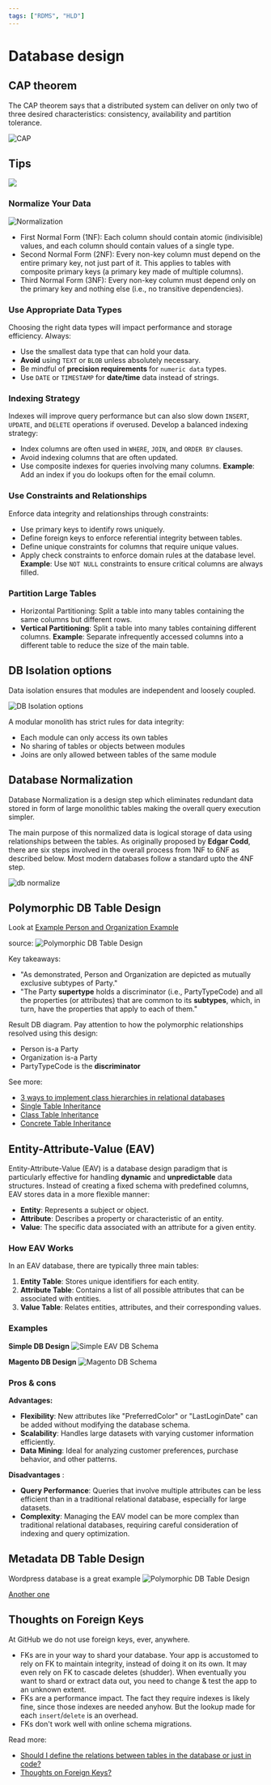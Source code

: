 ```yaml
---
tags: ["RDMS", "HLD"]
---
```


# Database design 

<TagLinks />

## CAP theorem

The CAP theorem says that a distributed system can deliver on only two of three desired characteristics: consistency, availability and partition tolerance.

![CAP](https://i.pinimg.com/originals/5d/45/a0/5d45a01c6048b0ec7c085f8191932212.jpg)

## Tips 

![](https://i.pinimg.com/originals/b8/0b/ed/b80bed198927552727cd7b82943185b9.jpg)

### Normalize Your Data

![Normalization](https://i.pinimg.com/736x/f9/54/e0/f954e03a9bd7c5879a607655cf5f9480.jpg)

- First Normal Form (1NF): Each column should contain atomic (indivisible) values, and each column should contain values of a single type.
- Second Normal Form (2NF): Every non-key column must depend on the entire primary key, not just part of it. This applies to tables with composite primary keys (a primary key made of multiple columns).
- Third Normal Form (3NF): Every non-key column must depend only on the primary key and nothing else (i.e., no transitive dependencies).


### Use Appropriate Data Types

Choosing the right data types will impact performance and storage efficiency. Always:

- Use the smallest data type that can hold your data.
- **Avoid** using `TEXT` or `BLOB` unless absolutely necessary.
- Be mindful of **precision requirements** for `numeric data` types.
- Use `DATE` or `TIMESTAMP` for **date/time** data instead of strings.

### Indexing Strategy

Indexes will improve query performance but can also slow down `INSERT`, `UPDATE`, and `DELETE` operations if overused. Develop a balanced indexing strategy:

- Index columns are often used in `WHERE`, `JOIN`, and `ORDER BY` clauses.
- Avoid indexing columns that are often updated.
- Use composite indexes for queries involving many columns.
**Example**: Add an index if you do lookups often for the email column.

### Use Constraints and Relationships

Enforce data integrity and relationships through constraints:

- Use primary keys to identify rows uniquely.
- Define foreign keys to enforce referential integrity between tables.
- Define unique constraints for columns that require unique values.
- Apply check constraints to enforce domain rules at the database level.
**Example**: Use `NOT NULL` constraints to ensure critical columns are always filled.

### Partition Large Tables
- Horizontal Partitioning: Split a table into many tables containing the same columns but different rows.
- **Vertical Partitioning**: Split a table into many tables containing different columns.
**Example**: Separate infrequently accessed columns into a different table to reduce the size of the main table.

## DB Isolation options

Data isolation ensures that modules are independent and loosely coupled. 

![DB Isolation options](https://i.pinimg.com/564x/76/1f/68/761f684da8d15a28ec2faad9a250e5c4.jpg)


A modular monolith has strict rules for data integrity: 
 
- Each module can only access its own tables 
- No sharing of tables or objects between modules 
- Joins are only allowed between tables of the same module 

## Database Normalization

Database Normalization is a design step which eliminates redundant data stored in form of large monolithic tables making the overall query execution simpler. 

The main purpose of this normalized data is logical storage of data using relationships between the tables. As originally proposed by **Edgar Codd**, there are six steps involved in the overall process from 1NF to 6NF as described below. Most modern databases follow a standard upto the 4NF step.

![db normalize](https://static.javatpoint.com/dbms/images/dbms-normalization.png)


##  Polymorphic DB Table Design

Look at [Example Person and Organization Example](https://dba.stackexchange.com/questions/179654/developing-a-database-for-a-funds-transfers-business-where-a-people-and-organi)

source: 
![Polymorphic DB Table Design](./img/Polymorphic-table.png)

Key takeaways:
- "As demonstrated, Person and Organization are depicted as mutually exclusive subtypes of Party."
- "The Party **supertype** holds a discriminator (i.e., PartyTypeCode) and all the properties (or attributes) that are common to its **subtypes**, which, in turn, have the properties that apply to each of them."

Result DB diagram. Pay attention to how the polymorphic relationships resolved using this design:
- Person is-a Party
- Organization is-a Party
- PartyTypeCode is the **discriminator**

See more: 
- [3 ways to implement class hierarchies in relational databases](https://stackoverflow.com/questions/9174200/how-to-create-multiple-one-to-ones/9178524#9178524)
- [Single Table Inheritance](https://www.martinfowler.com/eaaCatalog/singleTableInheritance.html)
- [Class Table Inheritance](https://www.martinfowler.com/eaaCatalog/classTableInheritance.html)
- [Concrete Table Inheritance](https://www.martinfowler.com/eaaCatalog/concreteTableInheritance.html)

## Entity-Attribute-Value (EAV) 

Entity-Attribute-Value (EAV) is a database design paradigm that is particularly effective for handling **dynamic** and **unpredictable** data structures. Instead of creating a fixed schema with predefined columns, EAV stores data in a more flexible manner:

- **Entity**: Represents a subject or object.
- **Attribute**: Describes a property or characteristic of an entity.
- **Value**: The specific data associated with an attribute for a given entity.

### How EAV Works
In an EAV database, there are typically three main tables:

1. **Entity Table**: Stores unique identifiers for each entity.
2. **Attribute Table**: Contains a list of all possible attributes that can be associated with entities.
3. **Value Table**: Relates entities, attributes, and their corresponding values.


### Examples

**Simple DB Design** 
![Simple EAV DB Schema](https://i.pinimg.com/originals/1c/a4/68/1ca4686217f9bdff495a41ca9fcba12e.png)


**Magento DB Design** 
![Magento DB Schema](https://i.pinimg.com/originals/83/73/b3/8373b3432033e426bf6f0bd27f4fc02e.webp)

### Pros & cons

**Advantages:**
- **Flexibility**: New attributes like "PreferredColor" or "LastLoginDate" can be added without modifying the database schema.
- **Scalability**: Handles large datasets with varying customer information efficiently.
- **Data Mining**: Ideal for analyzing customer preferences, purchase behavior, and other patterns.


**Disadvantages** :
- **Query Performance**: Queries that involve multiple attributes can be less efficient than in a traditional relational database, especially for large datasets.
- **Complexity**: Managing the EAV model can be more complex than traditional relational databases, requiring careful consideration of indexing and query optimization.


## Metadata DB Table Design 

Wordpress database is a great example 
![Polymorphic DB Table Design](./img/wp-metadatatable.png)

[Another one](https://stackoverflow.com/questions/3241033/designing-database-to-hold-different-metadata-information)

## Thoughts on Foreign Keys 
At GitHub we do not use foreign keys, ever, anywhere.

- FKs are in your way to shard your database. Your app is accustomed to rely on FK to maintain integrity, instead of doing it on its own. It may even rely on FK to cascade deletes (shudder). When eventually you want to shard or extract data out, you need to change & test the app to an unknown extent.
- FKs are a performance impact. The fact they require indexes is likely fine, since those indexes are needed anyhow. But the lookup made for each `insert`/`delete` is an overhead.
- FKs don't work well with online schema migrations.



Read more: 
- [Should I define the relations between tables in the database or just in code?](https://softwareengineering.stackexchange.com/questions/334624/should-i-define-the-relations-between-tables-in-the-database-or-just-in-code)
- [Thoughts on Foreign Keys?](https://github.com/github/gh-ost/issues/331#issuecomment-266027731)

